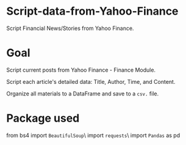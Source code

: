 # Script-data-from-Yahoo-Finance
Script Financial News/Stories from Yahoo Finance.

# Goal
Script current posts from Yahoo Finance - Finance Module.

Script each article's detailed data: Title, Author, Time, and Content.

Organize all materials to a DataFrame and save to a `csv.` file.

# Package used
from bs4 import `BeautifulSoup`\\
import `requests`\\
import `Pandas` as pd

